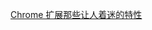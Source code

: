 [Chrome 扩展那些让人着迷的特性](https://github.com/greatghoul/slides/tree/master/charming-chrome-extension-features) 
